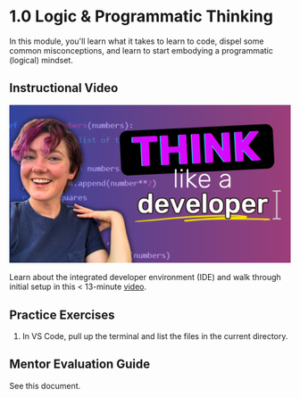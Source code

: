 # 1.0 Logic & Programmatic Thinking

In this module, you'll learn what it takes to learn to code, dispel some common misconceptions, and learn to start embodying a programmatic (logical) mindset.

## Instructional Video 

![How To *Think* Like A Developer](https://github.com/erdietri/LearnCodingForNetworkAutomationUsingAI/blob/main/Logic%20%26%20Programmatic%20Thinking.png)

Learn about the integrated developer environment (IDE) and walk through initial setup in this < 13-minute [video](https://youtu.be/Tx22UM1BB80).

## Practice Exercises

1. In VS Code, pull up the terminal and list the files in the current directory.

## Mentor Evaluation Guide

See this document.

